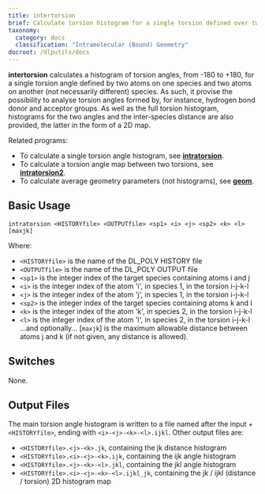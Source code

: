 ```yaml
---
title: intertorsion
brief: Calculate torsion histogram for a single torsion defined over two species
taxonomy:
  category: docs
  classification: "Intramolecular (Bound) Geometry"
docroot: /dlputils/docs
---
```


**intertorsion** calculates a histogram of torsion angles, from -180 to +180, for a single torsion angle defined by two atoms on one species and two atoms on another (not necessarily different) species. As such, it provise the possibility to analyse torsion angles formed by, for instance, hydrogen bond donor and acceptor groups. As well as the full torsion histogram, histograms for the two angles and the inter-species distance are also provided, the latter in the form of a 2D map.

Related programs:
+ To calculate a single torsion angle histogram, see [**intratorsion**](/dlputils/docs/utilities/intratorsion).
+ To calculate a torsion angle map between two torsions, see [**intratorsion2**](/dlputils/docs/utilities/intratorsion2).
+ To calculate average geometry parameters (not histograms), see [**geom**](/dlputils/docs/utilities/geom).

## Basic Usage

```
intratorsion <HISTORYfile> <OUTPUTfile> <sp1> <i> <j> <sp2> <k> <l> [maxjk]
```

Where:
+ `<HISTORYfile>` is the name of the DL_POLY HISTORY file
+ `<OUTPUTfile>` is the name of the DL_POLY OUTPUT file
+ `<sp1>` is the integer index of the target species containing atoms i and j
+ `<i>` is the integer index of the atom 'i', in species 1, in the torsion i-j-k-l
+ `<j>` is the integer index of the atom 'j', in species 1, in the torsion i-j-k-l
+ `<sp2>` is the integer index of the target species containing atoms k and l
+ `<k>` is the integer index of the atom 'k', in species 2, in the torsion i-j-k-l
+ `<l>` is the integer index of the atom 'l', in species 2, in the torsion i-j-k-l
...and optionally...
[`maxjk`] is the maximum allowable distance between atoms j and k (if not given, any distance is allowed).

## Switches

None.

## Output Files

The main torsion angle histogram is written to a file named after the input + `<HISTORYfile>`, ending with `<i>-<j>-<k>-<l>.ijkl`. Other output files are:
+ `<HISTORYfile>.<j>-<k>.jk`, containing the jk distance histogram
+ `<HISTORYfile>.<i>-<j>-<k>.ijk`, containing the ijk angle histogram
+ `<HISTORYfile>.<j>-<k>-<l>.jkl`, containing the jkl angle histogram
+ `<HISTORYfile>.<i>-<j>-<k>-<l>.ijkl_jk`, containing the jk / ijkl (distance / torsion) 2D histogram map


